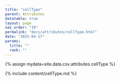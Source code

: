 ```yaml
---
title: "cellType"
parent: Attributes
datatable: true
layout: page
nav_order: "19"
permalink: "docs/attributes/cellType.html"
date: "2025-04-17"
params:
  title: ""
  rank: ""
---
```

{% assign mydata=site.data.csv.attributes.cellType %} 

{% include content/cellType.md %}
